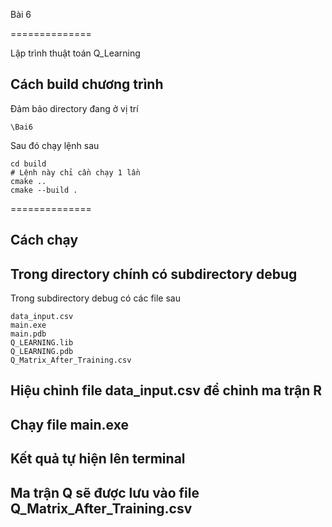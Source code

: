 Bài 6

==============

Lập trình thuật toán Q_Learning

Cách build chương trình 
-----
Đảm bảo directory đang ở vị trí
```
\Bai6
```

Sau đó chạy lệnh sau
```
cd build
# Lệnh này chỉ cần chạy 1 lần
cmake ..
cmake --build .
```

==============

Cách chạy
-----
Trong directory chính có subdirectory debug
-----
Trong subdirectory debug có các file sau
```
data_input.csv
main.exe
main.pdb
Q_LEARNING.lib
Q_LEARNING.pdb
Q_Matrix_After_Training.csv
```

Hiệu chỉnh file data_input.csv để chỉnh ma trận R
-----
Chạy file main.exe
-----
Kết quả tự hiện lên terminal
-----
Ma trận Q sẽ được lưu vào file Q_Matrix_After_Training.csv
-----




